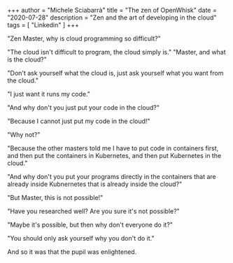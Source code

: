 +++
author = "Michele Sciabarrà"
title = "The zen of OpenWhisk"
date = "2020-07-28"
description = "Zen and the art of developing in the cloud"
tags = [ "Linkedin" ]
+++

"Zen Master, why is cloud programming so difficult?"

"The cloud isn't difficult to program, the cloud simply is."
"Master, and what is the cloud?"

"Don't ask yourself what the cloud is, just ask yourself what you want from the cloud."

"I just want it runs my code."

"And why don't you just put your code in the cloud?"

"Because I cannot just put my code in the cloud!"

"Why not?"

"Because the other masters told me I have to put code in containers first, and then put the containers in Kubernetes, and then put Kubernetes in the cloud."

"And why don't you put your programs directly in the containers that are already inside Kubnernetes that is already inside the cloud?"

"But Master, this is not possible!"

"Have you researched well? Are you sure it's not possible?"

"Maybe it's possible, but then why don't everyone do it?"

"You should only ask yourself why you don't do it."

And so it was that the pupil was enlightened.


<!--stackedit_data:
eyJoaXN0b3J5IjpbODE5NzYyNjkyLDExMDgzMDc2NjJdfQ==
-->
